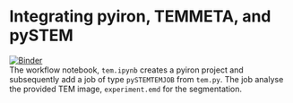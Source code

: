 # Integrating pyiron, TEMMETA, and pySTEM
[![Binder](https://mybinder.org/badge_logo.svg)](https://mybinder.org/v2/gh/materialdigital/pyiron-workflow-TEMImageSegmentation/HEAD)  
The workflow notebook, `tem.ipynb` creates a pyiron project and subsequently add a job of type `pySTEMTEMJOB` from `tem.py`. The job analyse the provided TEM image, `experiment.emd` for the segmentation.
